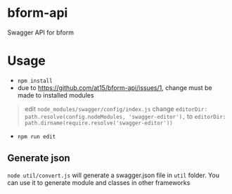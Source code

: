 # bform-api
Swagger API for bform

# Usage

- `npm install`
- due to https://github.com/at15/bform-api/issues/1, change must be made to installed modules
> edit `node_modules/swagger/config/index.js` change `editorDir: path.resolve(config.nodeModules, 'swagger-editor'),` to `editorDir: path.dirname(require.resolve('swagger-editor'))`
- `npm run edit`

## Generate json

`node util/convert.js` will generate a swagger.json file in `util` folder. You can use it to generate
module and classes in other frameworks